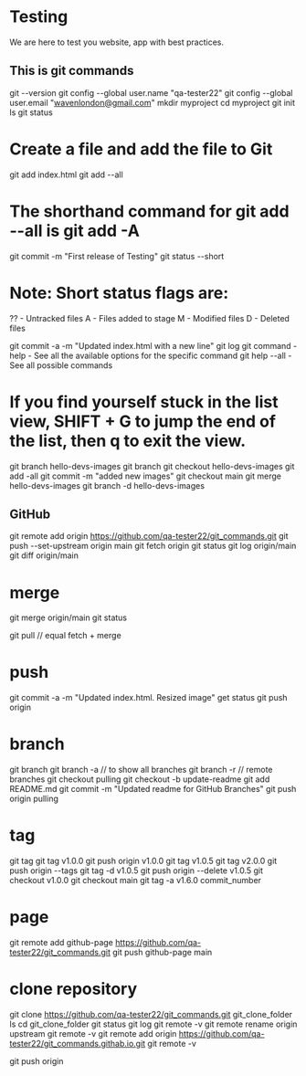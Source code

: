# Testing

We are here to test you website, app with best practices.

## This is git commands

git --version
git config --global user.name "qa-tester22"
git config --global user.email "wavenlondon@gmail.com"
mkdir myproject
cd myproject
git init
ls
git status

# Create a file and add the file to Git

git add index.html
git add --all

# The shorthand command for git add --all is git add -A

git commit -m "First release of Testing"
git status --short

# Note: Short status flags are:

?? - Untracked files
A - Files added to stage
M - Modified files
D - Deleted files

git commit -a -m "Updated index.html with a new line"
git log
git command -help - See all the available options for the specific command
git help --all - See all possible commands

# If you find yourself stuck in the list view, SHIFT + G to jump the end of the list, then q to exit the view.

git branch hello-devs-images
git branch
git checkout hello-devs-images
git add -all
git commit -m "added new images"
git checkout main
git merge hello-devs-images
git branch -d hello-devs-images

## GitHub

git remote add origin https://github.com/qa-tester22/git_commands.git
git push --set-upstream origin main
git fetch origin
git status
git log origin/main
git diff origin/main

# merge

git merge origin/main
git status

git pull // equal fetch + merge

# push

git commit -a -m "Updated index.html. Resized image"
get status
git push origin

# branch

git branch
git branch -a // to show all branches
git branch -r // remote branches
git checkout pulling
git checkout -b update-readme
git add README.md
git commit -m "Updated readme for GitHub Branches"
git push origin pulling

# tag

git tag
git tag v1.0.0
git push origin v1.0.0
git tag v1.0.5
git tag v2.0.0
git push origin --tags
git tag -d v1.0.5
git push origin --delete v1.0.5
git checkout v1.0.0
git checkout main
git tag -a v1.6.0 commit_number

# page

git remote add github-page https://github.com/qa-tester22/git_commands.git
git push github-page main

# clone repository

git clone https://github.com/qa-tester22/git_commands.git git_clone_folder
ls
cd git_clone_folder
git status
git log
git remote -v
git remote rename origin upstream
git remote -v
git remote add origin https://github.com/qa-tester22/git_commands.githab.io.git
git remote -v

git push origin
 